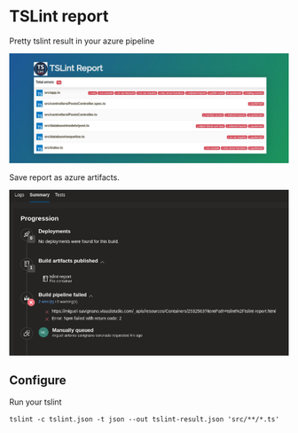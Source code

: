# TSLint report

Pretty tslint result in your azure pipeline

![tslint-report example](images/tslint-report.jpeg)

Save report as azure artifacts.

![tslint-report artifact](images/tslint-report-artifact.png)

## Configure

Run your tslint

```
tslint -c tslint.json -t json --out tslint-result.json 'src/**/*.ts'
```
